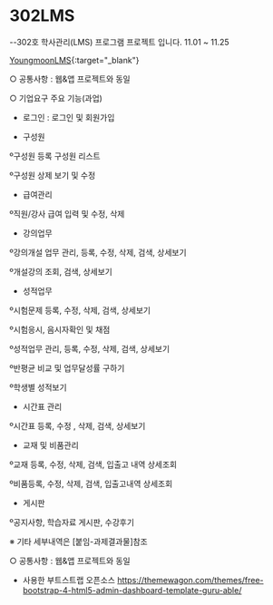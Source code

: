 # 302LMS
--302호 학사관리(LMS) 프로그램 프로젝트 입니다.
11.01 ~ 11.25

[YoungmoonLMS](https://siruduck.github.io/302LMS/LMS/src/main/webapp/WEB-INF/views/mainlogin.jsp){:target="_blank"}


○ 공통사항 : 웹&앱 프로젝트와 동일

○ 기업요구 주요 기능(과업)

- 로그인 : 로그인 및 회원가입

- 구성원

º구성원 등록 구성원 리스트

º구성원 상제 보기 및 수정

- 급여관리

º직원/강사 급여 입력 및 수정, 삭제

- 강의업무

º강의개설 업무 관리, 등록, 수정, 삭제, 검색, 상세보기

º개설강의 조회, 검색, 상세보기

- 성적업무
 
º시험문제 등록, 수정, 삭제, 검색, 상세보기

º시험응시, 음시자확인 및 채점

º성적업무 관리, 등록, 수정, 삭제, 검색, 상세보기

º반평균 비교 및 업무달성률 구하기

º학생별 성적보기

- 시간표 관리

º시간표 등록, 수정 , 삭제, 검색, 상세보기

- 교재 및 비품관리

º교재 등록, 수정, 삭제, 검색, 입출고 내역 상세조회

º비품등록, 수정, 삭제, 검색, 입출고내역 상세조회

- 게시판

º공지사항, 학습자료 게시판, 수강후기

※ 기타 세부내역은 [붙임-과제결과물]참조

○ 공통사항 : 웹&앱 프로젝트와 동일


- 사용한 부트스트랩 오픈소스
https://themewagon.com/themes/free-bootstrap-4-html5-admin-dashboard-template-guru-able/
